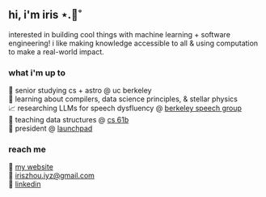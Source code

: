 ## hi, i'm iris ⋆.🌷˚ 
interested in building cool things with machine learning + software engineering! i like making knowledge accessible to all & using computation to make a real-world impact.

### what i'm up to
🧸 senior studying cs + astro @ uc berkeley  
🌱 learning about compilers, data science principles, & stellar physics  
📈 researching LLMs for speech dysfluency @ [berkeley speech group](https://people.eecs.berkeley.edu/~gopala/)  
📓 teaching data structures @ [cs 61b](https://sp25.datastructur.es/)  
🚀 president @ [launchpad](https://launchpad.studentorg.berkeley.edu/)  

### reach me
🔗 [my website](https://iriszhou-iyz.github.io/)  
📧 iriszhou.iyz@gmail.com  
📍 [linkedin](https://www.linkedin.com/in/iriszhou-iyz)
